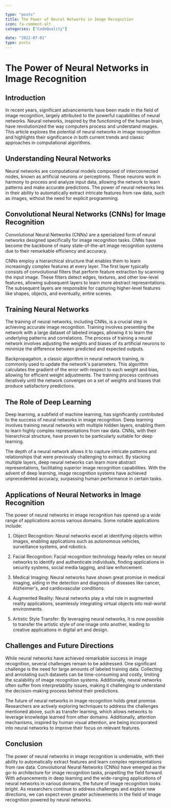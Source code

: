 ```yaml
---

type: "posts"
title: The Power of Neural Networks in Image Recognition
icon: fa-comment-alt
categories: ["CodeQuality"]

date: "2022-07-01"
type: posts
---
```





# The Power of Neural Networks in Image Recognition

## Introduction

In recent years, significant advancements have been made in the field of image recognition, largely attributed to the powerful capabilities of neural networks. Neural networks, inspired by the functioning of the human brain, have revolutionized the way computers process and understand images. This article explores the potential of neural networks in image recognition and highlights their significance in both current trends and classic approaches in computational algorithms.

## Understanding Neural Networks

Neural networks are computational models composed of interconnected nodes, known as artificial neurons or perceptrons. These neurons work in harmony to process and analyze input data, allowing the network to learn patterns and make accurate predictions. The power of neural networks lies in their ability to automatically extract intricate features from raw data, such as images, without the need for explicit programming.

## Convolutional Neural Networks (CNNs) for Image Recognition

Convolutional Neural Networks (CNNs) are a specialized form of neural networks designed specifically for image recognition tasks. CNNs have become the backbone of many state-of-the-art image recognition systems due to their remarkable efficiency and accuracy.

CNNs employ a hierarchical structure that enables them to learn increasingly complex features at every layer. The first layer typically consists of convolutional filters that perform feature extraction by scanning the input image. These filters detect edges, textures, and other low-level features, allowing subsequent layers to learn more abstract representations. The subsequent layers are responsible for capturing higher-level features like shapes, objects, and eventually, entire scenes.

## Training Neural Networks

The training of neural networks, including CNNs, is a crucial step in achieving accurate image recognition. Training involves presenting the network with a large dataset of labeled images, allowing it to learn the underlying patterns and correlations. The process of training a neural network involves adjusting the weights and biases of its artificial neurons to minimize the difference between predicted and expected outputs.

Backpropagation, a classic algorithm in neural network training, is commonly used to update the network's parameters. This algorithm calculates the gradient of the error with respect to each weight and bias, allowing for efficient weight adjustments. The training process continues iteratively until the network converges on a set of weights and biases that produce satisfactory predictions.

## The Role of Deep Learning

Deep learning, a subfield of machine learning, has significantly contributed to the success of neural networks in image recognition. Deep learning involves training neural networks with multiple hidden layers, enabling them to learn highly complex representations from raw data. CNNs, with their hierarchical structure, have proven to be particularly suitable for deep learning.

The depth of a neural network allows it to capture intricate patterns and relationships that were previously challenging to extract. By stacking multiple layers, deep neural networks can learn more abstract representations, facilitating superior image recognition capabilities. With the advent of deep learning, image recognition systems have achieved unprecedented accuracy, surpassing human performance in certain tasks.

## Applications of Neural Networks in Image Recognition

The power of neural networks in image recognition has opened up a wide range of applications across various domains. Some notable applications include:

1. Object Recognition: Neural networks excel at identifying objects within images, enabling applications such as autonomous vehicles, surveillance systems, and robotics.

2. Facial Recognition: Facial recognition technology heavily relies on neural networks to identify and authenticate individuals, finding applications in security systems, social media tagging, and law enforcement.

3. Medical Imaging: Neural networks have shown great promise in medical imaging, aiding in the detection and diagnosis of diseases like cancer, Alzheimer's, and cardiovascular conditions.

4. Augmented Reality: Neural networks play a vital role in augmented reality applications, seamlessly integrating virtual objects into real-world environments.

5. Artistic Style Transfer: By leveraging neural networks, it is now possible to transfer the artistic style of one image onto another, leading to creative applications in digital art and design.

## Challenges and Future Directions

While neural networks have achieved remarkable success in image recognition, several challenges remain to be addressed. One significant challenge is the need for large amounts of labeled training data. Collecting and annotating such datasets can be time-consuming and costly, limiting the scalability of image recognition systems. Additionally, neural networks often suffer from interpretability issues, making it challenging to understand the decision-making process behind their predictions.

The future of neural networks in image recognition holds great promise. Researchers are actively exploring techniques to address the challenges mentioned above, such as transfer learning, which allows networks to leverage knowledge learned from other domains. Additionally, attention mechanisms, inspired by human visual attention, are being incorporated into neural networks to improve their focus on relevant features.

## Conclusion

The power of neural networks in image recognition is undeniable, with their ability to automatically extract features and learn complex representations from raw data. Convolutional Neural Networks (CNNs) have emerged as the go-to architecture for image recognition tasks, propelling the field forward. With advancements in deep learning and the wide-ranging applications of neural networks in various domains, the future of image recognition looks bright. As researchers continue to address challenges and explore new directions, we can expect even greater achievements in the field of image recognition powered by neural networks.